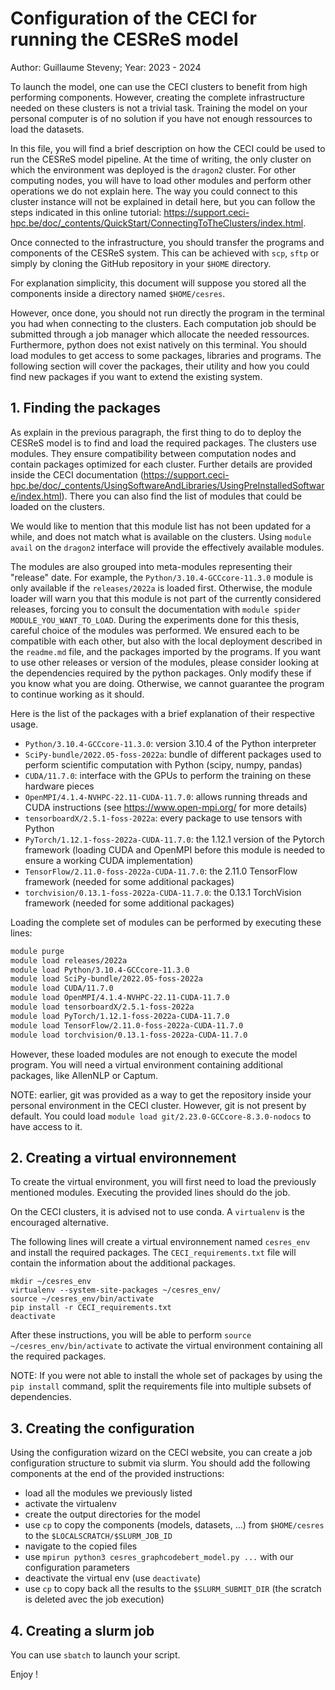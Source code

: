 # Configuration of the CECI for running the CESReS model

Author: Guillaume Steveny; 
Year: 2023 - 2024

To launch the model, one can use the CECI clusters to benefit from high performing components.
However, creating the complete infrastructure needed on these clusters is not a trivial task.
Training the model on your personal computer is of no solution if you have not enough ressources to load the datasets.

In this file, you will find a brief description on how the CECI could be used to run the CESReS model pipeline.
At the time of writing, the only cluster on which the environment was deployed is the `dragon2` cluster.
For other computing nodes, you will have to load other modules and perform other operations we do not explain here.
The way you could connect to this cluster instance will not be explained in detail here, but you can follow the 
steps indicated in this online tutorial: https://support.ceci-hpc.be/doc/_contents/QuickStart/ConnectingToTheClusters/index.html.

Once connected to the infrastructure, you should transfer the programs and components of the CESReS system.
This can be achieved with `scp`, `sftp` or simply by cloning the GitHub repository in your `$HOME` directory.

For explanation simplicity, this document will suppose you stored all the components inside a directory named `$HOME/cesres`.

However, once done, you should not run directly the program in the terminal you had when connecting to the clusters.
Each computation job should be submitted through a job manager which allocate the needed ressources.
Furthermore, python does not exist natively on this terminal. 
You should load modules to get access to some packages, libraries and programs.
The following section will cover the packages, their utility and how you could find new packages if you want to extend the existing system.

## 1. Finding the packages

As explain in the previous paragraph, the first thing to do to deploy the CESReS model is to find and load the required packages.
The clusters use modules.
They ensure compatibility between computation nodes and contain packages optimized for each cluster.
Further details are provided inside the CECI documentation (https://support.ceci-hpc.be/doc/_contents/UsingSoftwareAndLibraries/UsingPreInstalledSoftware/index.html). 
There you can also find the list of modules that could be loaded on the clusters.

We would like to mention that this module list has not been updated for a while, and does not match what is available on the clusters.
Using `module avail` on the `dragon2` interface will provide the effectively available modules.

The modules are also grouped into meta-modules representing their "release" date.
For example, the `Python/3.10.4-GCCcore-11.3.0` module is only available if the `releases/2022a` is loaded first.
Otherwise, the module loader will warn you that this module is not part of the currently considered releases, forcing you to consult the documentation with `module spider MODULE_YOU_WANT_TO_LOAD`.
During the experiments done for this thesis, careful choice of the modules was performed.
We ensured each to be compatible with each other, but also with the local deployment described in the `readme.md` file, and the packages imported by the programs.
If you want to use other releases or version of the modules, please consider looking at the dependencies required by the python packages.
Only modify these if you know what you are doing.
Otherwise, we cannot guarantee the program to continue working as it should.

Here is the list of the packages with a brief explanation of their respective usage.
- `Python/3.10.4-GCCcore-11.3.0`: version 3.10.4 of the Python interpreter
- `SciPy-bundle/2022.05-foss-2022a`: bundle of different packages used to perform scientific computation with Python (scipy, numpy, pandas)
- `CUDA/11.7.0`: interface with the GPUs to perform the training on these hardware pieces
- `OpenMPI/4.1.4-NVHPC-22.11-CUDA-11.7.0`: allows running threads and CUDA instructions (see https://www.open-mpi.org/ for more details)
- `tensorboardX/2.5.1-foss-2022a`: every package to use tensors with Python
- `PyTorch/1.12.1-foss-2022a-CUDA-11.7.0`: the 1.12.1 version of the Pytorch framework (loading CUDA and OpenMPI before this module is needed to ensure a working CUDA implementation)
- `TensorFlow/2.11.0-foss-2022a-CUDA-11.7.0`: the 2.11.0 TensorFlow framework (needed for some additional packages)
- `torchvision/0.13.1-foss-2022a-CUDA-11.7.0`: the 0.13.1 TorchVision framework (needed for some additional packages)

Loading the complete set of modules can be performed by executing these lines:
```bash
module purge
module load releases/2022a
module load Python/3.10.4-GCCcore-11.3.0
module load SciPy-bundle/2022.05-foss-2022a
module load CUDA/11.7.0
module load OpenMPI/4.1.4-NVHPC-22.11-CUDA-11.7.0
module load tensorboardX/2.5.1-foss-2022a
module load PyTorch/1.12.1-foss-2022a-CUDA-11.7.0
module load TensorFlow/2.11.0-foss-2022a-CUDA-11.7.0
module load torchvision/0.13.1-foss-2022a-CUDA-11.7.0
```

However, these loaded modules are not enough to execute the model program.
You will need a virtual environment containing additional packages, like AllenNLP or Captum.

NOTE: earlier, git was provided as a way to get the repository inside your personal environment in the CECI cluster.
However, git is not present by default. 
You could load `module load git/2.23.0-GCCcore-8.3.0-nodocs` to have access to it.

## 2. Creating a virtual environnement

To create the virtual environment, you will first need to load the previously mentioned modules.
Executing the provided lines should do the job.

On the CECI clusters, it is advised not to use conda.
A `virtualenv` is the encouraged alternative.

The following lines will create a virtual environnement named `cesres_env` and install the required packages.
The `CECI_requirements.txt` file will contain the information about the additional packages.

```shell
mkdir ~/cesres_env
virtualenv --system-site-packages ~/cesres_env/
source ~/cesres_env/bin/activate
pip install -r CECI_requirements.txt
deactivate
```

After these instructions, you will be able to perform `source ~/cesres_env/bin/activate` to activate the virtual environment 
containing all the required packages.

NOTE: If you were not able to install the whole set of packages by using the `pip install` command, split the requirements file 
into multiple subsets of dependencies.

## 3. Creating the configuration

Using the configuration wizard on the CECI website, you can create a job configuration structure to submit via slurm.
You should add the following components at the end of the provided instructions:
- load all the modules we previously listed
- activate the virtualenv
- create the output directories for the model
- use `cp` to copy the components (models, datasets, ...) from `$HOME/cesres` to the `$LOCALSCRATCH/$SLURM_JOB_ID`
- navigate to the copied files
- use `mpirun python3 cesres_graphcodebert_model.py ...` with our configuration parameters
- deactivate the virtual env (use `deactivate`)
- use `cp` to copy back all the results to the `$SLURM_SUBMIT_DIR` (the scratch is deleted avec the job execution)

## 4. Creating a slurm job

You can use `sbatch` to launch your script.

Enjoy !
